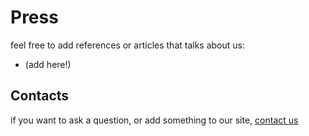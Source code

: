 # Press

feel free to add references or articles that talks about us:

* (add here!)

## Contacts

if you want to ask a question, or add something to our site, <a href="mailto:staff-drassil@googlegroups.com">contact us</a>
